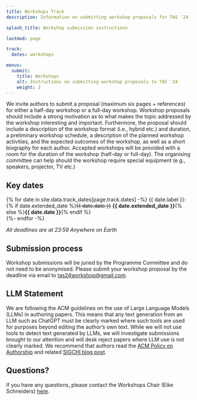 ```yaml
---
title: Workshops Track
description: Information on submitting workshop proposals for TAS '24

splash_title: Workshop submission instructions

lastmod: page

track:
  dates: workshops

menus:
  submit:
    title: Workshops
    alt: Instructions on submitting workshop proposals to TAS '24
    weight: 2
---
```


We invite authors to submit a proposal (maximum six pages + references) for either a half-day workshop or a full-day workshop. Workshop proposals should include a strong motivation as to what makes the topic addressed by the workshop interesting and important. Furthermore, the proposal should include a description of the workshop format (i.e., hybrid etc.) and duration, a preliminary workshop schedule, a description of the planned workshop activities, and the expected outcomes of the workshop, as well as a short biography for each author. Accepted workshops will be provided with a room for the duration of the workshop (half-day or full-day). The organising committee can help should the workshop require special equipment (e.g., speakers, projector, TV etc.)

## Key dates

{% for date in site.data.track_dates[page.track.dates] -%}
{{ date.label }}: {% if date.extended_date %}<strike>{{ date.date }}</strike> <strong>{{ date.extended_date }}</strong>{% else %}<strong>{{ date.date }}</strong>{% endif %}<br>
{%- endfor -%}

<em class="small">All deadlines are at 23:59 Anywhere on Earth</em>

## Submission process

Workshop submissions will be juried by the Programme Committee  and do not need to be anonymised. Please submit your workshop proposal by the deadline via email to [tas24workshop@gmail.com](mailto:tas24workshop@gmail.com).


## LLM Statement
We are following the ACM guidelines on the use of Large Language Models (LLMs) in authoring papers. This means that any text generation from an LLM such as ChatGPT must be clearly marked where such tools are used for purposes beyond editing the author’s own text. While we will not use tools to detect text generated by LLMs, we will investigate submissions brought to our attention and will desk reject papers where LLM use is not clearly marked. We recommend that authors read the [ACM Policy on Authorship](https://www.acm.org/publications/policies/new-acm-policy-on-authorship) and related [SIGCHI blog post](https://medium.com/sigchi/acm-publications-policy-guidance-for-sigchi-venues-87332173aad1).


## Questions?
If you have any questions, please contact the Workshops Chair (Eike Schneiders) [here](mailto:tas24workshop@gmail.com).




